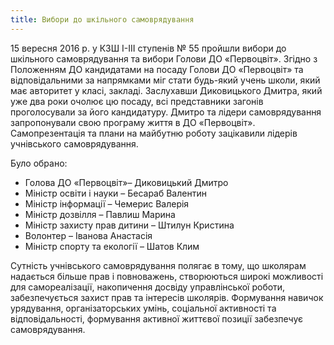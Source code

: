 ```yaml
---
title: Вибори до шкільного самоврядування
---
```


15 вересня 2016 р. у КЗШ І-ІІІ ступенів № 55 пройшли вибори до шкільного самоврядування та вибори Голови ДО «Первоцвіт». Згідно з Положенням ДО кандидатами на посаду Голови ДО «Первоцвіт» та відповідальними за напрямками міг стати будь-який учень школи, який має авторитет у класі, закладі. Заслухавши Диковицького Дмитра, який уже два роки очолює цю посаду, всі представники загонів проголосували за його кандидатуру. Дмитро та лідери самоврядування запропонували свою програму життя в ДО «Первоцвіт». Самопрезентація та плани на майбутню роботу зацікавили лідерів учнівського самоврядування.

Було обрано:

- Голова ДО «Первоцвіт»– Диковицький Дмитро
- Міністр освіти і науки – Бесараб Валентин
- Міністр інформації – Чемерис Валерія
- Міністр дозвілля – Павлиш Марина
- Міністр захисту прав дитини – Штилун Кристина
- Волонтер – Іванова Анастасія
- Міністр спорту та екології – Шатов Клим

Сутність учнівського самоврядування полягає в тому, що школярам надається більше прав і повноважень, створюються широкі можливості для самореалізації, накопичення досвіду управлінської роботи, забезпечується захист прав та інтересів школярів. Формування навичок урядування, організаторських умінь, соціальної активності та відповідальності, формування активної життєвої позиції забезпечує самоврядування.

<slideshow id="_/72157674228522285" />
